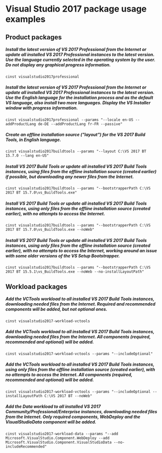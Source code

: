 # Visual Studio 2017 package usage examples

## Product packages

##### Install the latest version of VS 2017 Professional from the Internet or update all installed VS 2017 Professional instances to the latest version. Use the language currently selected in the operating system by the user. Do not display any graphical progress information.

    cinst visualstudio2017professional

##### Install the latest version of VS 2017 Professional from the Internet or update all installed VS 2017 Professional instances to the latest version. Use the English language for the installation process and as the default VS language, also install two more languages. Display the VS Installer window with progress information.

    cinst visualstudio2017professional --params "--locale en-US --addProductLang de-DE --addProductLang fr-FR --passive"

##### Create an offline installation source ("layout") for the VS 2017 Build Tools, in English language.

    cinst visualstudio2017buildtools --params "--layout C:\VS 2017 BT 15.7.0 --lang en-US"

##### Install VS 2017 Build Tools or update all installed VS 2017 Build Tools instances, using files from the offline installation source (created earlier) if possible, but downloading any newer files from the Internet.

    cinst visualstudio2017buildtools --params "--bootstrapperPath C:\VS 2017 BT 15.7.0\vs_BuildTools.exe"

##### Install VS 2017 Build Tools or update all installed VS 2017 Build Tools instances, using only files from the offline installation source (created earlier), with no attempts to access the Internet.

    cinst visualstudio2017buildtools --params "--bootstrapperPath C:\VS 2017 BT 15.7.0\vs_BuildTools.exe --noWeb"

##### Install VS 2017 Build Tools or update all installed VS 2017 Build Tools instances, using only files from the offline installation source (created earlier), with no attempts to access the Internet, working around an issue with some older versions of the VS Setup Bootstrapper.

    cinst visualstudio2017buildtools --params "--bootstrapperPath C:\VS 2017 BT 15.5.1\vs_BuildTools.exe --noWeb --no-installLayoutPath"

## Workload packages

##### Add the VCTools workload to all installed VS 2017 Build Tools instances, downloading needed files from the Internet. Required and recommended components will be added, but not optional ones.

    cinst visualstudio2017-workload-vctools

##### Add the VCTools workload to all installed VS 2017 Build Tools instances, downloading needed files from the Internet. All components (required, recommended and optional) will be added.

    cinst visualstudio2017-workload-vctools --params "--includeOptional"

##### Add the VCTools workload to all installed VS 2017 Build Tools instances, using only files from the offline installation source (created earlier), with no attempts to access the Internet. All components (required, recommended and optional) will be added.

    cinst visualstudio2017-workload-vctools --params "--includeOptional --installLayoutPath C:\VS 2017 BT --noWeb"

##### Add the Data workload to all installed VS 2017 Community/Professional/Enterprise instances, downloading needed files from the Internet. Only required components, WebDeploy and the VisualStudioData component will be added.

    cinst visualstudio2017-workload-data --params "--add Microsoft.VisualStudio.Component.WebDeploy --add Microsoft.VisualStudio.Component.VisualStudioData --no-includeRecommended"
